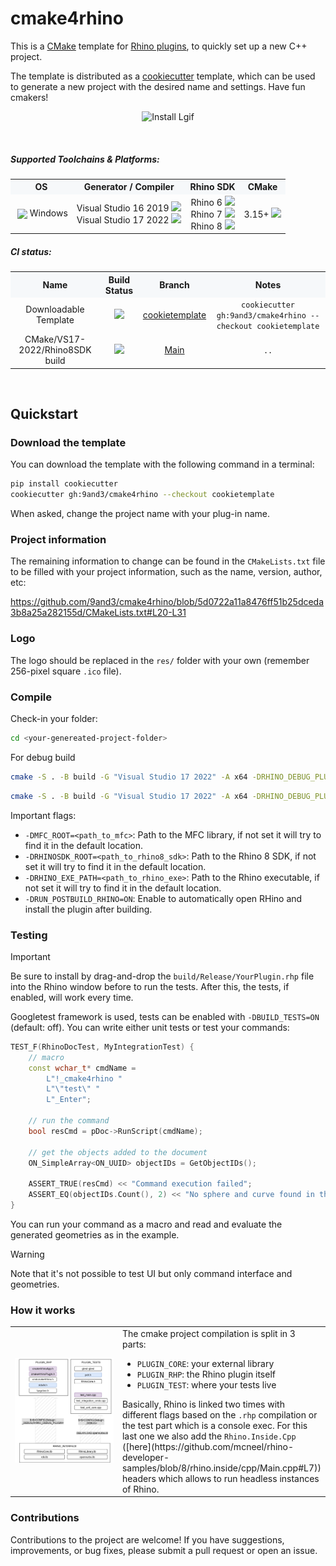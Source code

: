 <!-- <p align="center">
  <img src="~logo/logo_4html.svg" width="600" alt="CMake4Rhino Logo" style="margin-bottom:0;">
  <br>
  <img src="~logo/logo_title_code.svg" width="300">
</p> -->


# cmake4rhino

This is a [CMake](https://cmake.org/) template for [Rhino plugins](https://developer.rhino3d.com/guides/cpp/), to quickly set up a new C++ project.

The template is distributed as a [cookiecutter](https://github.com/cookiecutter/cookiecutter) template, which can be used to generate a new project with the desired name and settings. Have fun cmakers!

<p align="center">
  <img src="assets/record_exp.gif" width="700" alt="Install Lgif" style="margin-bottom:0;">
</p>


<br>

##### Supported Toolchains & Platforms:

<table width="100%">
  <tr style="background-color:#f6f8fa;">
    <th>OS</th>
    <th>Generator / Compiler</th>
    <th>Rhino SDK</th>
    <th>CMake</th>
  </tr>
  <tr>
    <td style="text-align:center;">
    <img src="https://cdn.jsdelivr.net/gh/devicons/devicon/icons/windows8/windows8-original.svg" width="18" style="vertical-align:middle; margin-left:4px;"/>
    Windows
    </td>
    <td style="text-align:center;">Visual Studio 16 2019 <img src="https://img.shields.io/badge/-not%20tested-orange?style=for-the-badg&logo=visualstudiocode&logoColor=white"/> <br> Visual Studio 17 2022 <img src="https://img.shields.io/badge/-tested-brightgreen?style=for-the-badg&logo=visualstudiocode&logoColor=white"/></td>
    <td style="text-align:center;">Rhino 6 <img src="https://img.shields.io/badge/-not%20supported-red?style=for-the-badg"/> <br> Rhino 7 <img src="https://img.shields.io/badge/-not%20tested-orange?style=for-the-badg"/> <br> Rhino 8 <img src="https://img.shields.io/badge/-tested-brightgreen?style=for-the-badg"/></td>
    <td style="text-align:center;">3.15+ <img src="https://img.shields.io/badge/-tested-brightgreen?style=for-the-badg"/></td>
  </tr>
</table>

##### CI status:

<table width="100%">
  <tr style="background-color:#f6f8fa;">
    <th>Name</th>
    <th>Build Status</th>
    <th>Branch</th>
    <th>Notes</th>
  </tr>
  <tr>
    <td style="text-align:center;">Downloadable Template</td>
    <td style="text-align:center;">
      <a href="https://github.com/9and3/cmake4rhino/actions/workflows/build_cookietemplate.yml">
        <img src="https://github.com/9and3/cmake4rhino/actions/workflows/build_cookietemplate.yml/badge.svg">
      </a>
    </td>
    <td style="text-align:center;">
      <a href="https://github.com/9and3/cmake4rhino/tree/cookietemplate">cookietemplate</a>
    </td>
    <td style="text-align:center;">
      <code>cookiecutter gh:9and3/cmake4rhino --checkout cookietemplate</code>
    </td>
  </tr>
  <tr>
    <td style="text-align:center;">CMake/VS17-2022/Rhino8SDK build</td>
    <td style="text-align:center;">
      <a href="https://github.com/9and3/cmake4rhino/actions/workflows/build_cmake.yml">
        <img src="https://github.com/9and3/cmake4rhino/actions/workflows/build_cmake.yml/badge.svg">
      </a>
    </td>
    <td style="text-align:center;">
      <a href="https://github.com/9and3/cmake4rhino/tree/Main">Main</a>
    </td>
    <td style="text-align:center;">
      <code>..</code>
    </td>
  </tr>
</table>

<br>

## Quickstart

### Download the template

You can download the template with the following command in a terminal:

```bash
pip install cookiecutter
cookiecutter gh:9and3/cmake4rhino --checkout cookietemplate
```
When asked, change the project name with your plug-in name.

### Project information
The remaining information to change can be found in the `CMakeLists.txt` file to be filled with your project information, such as the name, version, author, etc:

https://github.com/9and3/cmake4rhino/blob/5d0722a11a8476ff51b25dceda3b8a25a282155d/CMakeLists.txt#L20-L31

### Logo
The logo should be replaced in the `res/` folder with your own (remember 256-pixel square `.ico` file).

### Compile

Check-in your folder:
```bash
cd <your-genereated-project-folder>
```
For debug build
```bash
cmake -S . -B build -G "Visual Studio 17 2022" -A x64 -DRHINO_DEBUG_PLUGIN=ON; cmake --build build --config Debug
```

```bash
cmake -S . -B build -G "Visual Studio 17 2022" -A x64 -DRHINO_DEBUG_PLUGIN=ON; cmake --build build --config Release
```

Important flags:
- `-DMFC_ROOT=<path_to_mfc>`: Path to the MFC library, if not set it will try to find it in the default location.
- `-DRHINOSDK_ROOT=<path_to_rhino8_sdk>`: Path to the Rhino 8 SDK, if not set it will try to find it in the default location.
- `-DRHINO_EXE_PATH=<path_to_rhino_exe>`: Path to the Rhino executable, if not set it will try to find it in the default location.
- `-DRUN_POSTBUILD_RHINO=ON`: Enable to automatically open RHino and install the plugin after building.

### Testing
 
> [!IMPORTANT]  
> Be sure to install by drag-and-drop the `build/Release/YourPlugin.rhp` file into the Rhino window before to run the tests. After this, the tests, if enabled, will work every time.

Googletest framework is used, tests can be enabled with `-DBUILD_TESTS=ON` (default: off).
You can write either unit tests or test your commands:
```cpp
TEST_F(RhinoDocTest, MyIntegrationTest) {
    // macro
    const wchar_t* cmdName = 
        L"!_cmake4rhino "
        L"\"test\" "
        L"_Enter";

    // run the command
    bool resCmd = pDoc->RunScript(cmdName);

    // get the objects added to the document
    ON_SimpleArray<ON_UUID> objectIDs = GetObjectIDs();

    ASSERT_TRUE(resCmd) << "Command execution failed";
    ASSERT_EQ(objectIDs.Count(), 2) << "No sphere and curve found in the document";
}
```
You can run your command as a macro and read and evaluate the generated geometries as in the example.

> [!WARNING]  
> Note that it's not possible to test UI but only command interface and geometries.

### How it works

<table>
  <tr>
    <td width="420">
      <img src="assets/diagramrhptest.png" width="400" alt="diagramw">
    </td>
    <td> 
      The cmake project compilation is split in 3 parts:<br>
      <ul>
        <li><code>PLUGIN_CORE</code>: your external library</li>
        <li><code>PLUGIN_RHP</code>: the Rhino plugin itself</li>
        <li><code>PLUGIN_TEST</code>: where your tests live</li>
      </ul>
      Basically, Rhino is linked two times with different flags based on the <code>.rhp</code> compilation or the test part which is a console exec. For this last one we also add the <code>Rhino.Inside.Cpp</code> ([here](https://github.com/mcneel/rhino-developer-samples/blob/8/rhino.inside/cpp/Main.cpp#L7)) headers which allows to run headless instances of Rhino.
    </td>
  </tr>
</table>

### Contributions

Contributions to the project are welcome! If you have suggestions, improvements, or bug fixes, please submit a pull request or open an issue.
